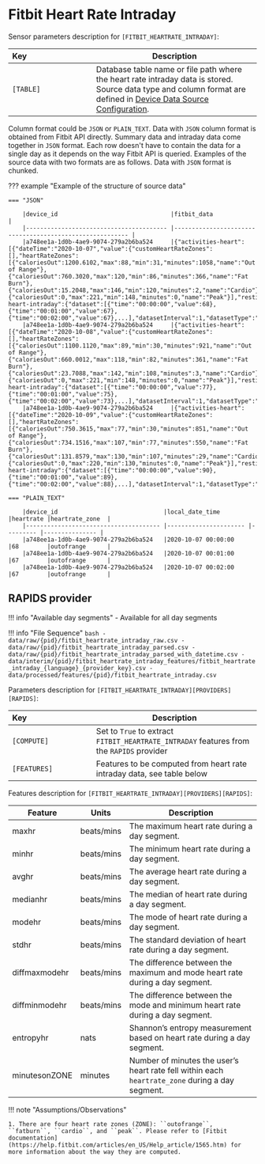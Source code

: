 # Fitbit Heart Rate Intraday

Sensor parameters description for `[FITBIT_HEARTRATE_INTRADAY]`:

|Key&nbsp;&nbsp;&nbsp;&nbsp;&nbsp;&nbsp;&nbsp;&nbsp;&nbsp;&nbsp;&nbsp;&nbsp;&nbsp;&nbsp;&nbsp;&nbsp;&nbsp;&nbsp;&nbsp;&nbsp;&nbsp;&nbsp;&nbsp;&nbsp;&nbsp;&nbsp;&nbsp;&nbsp;&nbsp;            | Description |
|----------------|-----------------------------------------------------------------------------------------------------------------------------------
|`[TABLE]`| Database table name or file path where the heart rate intraday data is stored. Source data type and column format are defined in [Device Data Source Configuration](../../setup/configuration/#device-data-source-configuration).

Column format could be `JSON` or `PLAIN_TEXT`. Data with `JSON` column format is obtained from Fitbit API directly. Summary data and intraday data come together in `JSON` format. Each row doesn't have to contain the data for a single day as it depends on the way Fitbit API is queried. Examples of the source data with two formats are as follows. Data with `JSON` format is chunked.

??? example "Example of the structure of source data"

    === "JSON"

        |device_id                                |fitbit_data                                               |
        |---------------------------------------- |--------------------------------------------------------- |
        |a748ee1a-1d0b-4ae9-9074-279a2b6ba524     |{"activities-heart":[{"dateTime":"2020-10-07","value":{"customHeartRateZones":[],"heartRateZones":[{"caloriesOut":1200.6102,"max":88,"min":31,"minutes":1058,"name":"Out of Range"},{"caloriesOut":760.3020,"max":120,"min":86,"minutes":366,"name":"Fat Burn"},{"caloriesOut":15.2048,"max":146,"min":120,"minutes":2,"name":"Cardio"},{"caloriesOut":0,"max":221,"min":148,"minutes":0,"name":"Peak"}],"restingHeartRate":72}}],"activities-heart-intraday":{"dataset":[{"time":"00:00:00","value":68},{"time":"00:01:00","value":67},{"time":"00:02:00","value":67},...],"datasetInterval":1,"datasetType":"minute"}}
        |a748ee1a-1d0b-4ae9-9074-279a2b6ba524     |{"activities-heart":[{"dateTime":"2020-10-08","value":{"customHeartRateZones":[],"heartRateZones":[{"caloriesOut":1100.1120,"max":89,"min":30,"minutes":921,"name":"Out of Range"},{"caloriesOut":660.0012,"max":118,"min":82,"minutes":361,"name":"Fat Burn"},{"caloriesOut":23.7088,"max":142,"min":108,"minutes":3,"name":"Cardio"},{"caloriesOut":0,"max":221,"min":148,"minutes":0,"name":"Peak"}],"restingHeartRate":70}}],"activities-heart-intraday":{"dataset":[{"time":"00:00:00","value":77},{"time":"00:01:00","value":75},{"time":"00:02:00","value":73},...],"datasetInterval":1,"datasetType":"minute"}}
        |a748ee1a-1d0b-4ae9-9074-279a2b6ba524     |{"activities-heart":[{"dateTime":"2020-10-09","value":{"customHeartRateZones":[],"heartRateZones":[{"caloriesOut":750.3615,"max":77,"min":30,"minutes":851,"name":"Out of Range"},{"caloriesOut":734.1516,"max":107,"min":77,"minutes":550,"name":"Fat Burn"},{"caloriesOut":131.8579,"max":130,"min":107,"minutes":29,"name":"Cardio"},{"caloriesOut":0,"max":220,"min":130,"minutes":0,"name":"Peak"}],"restingHeartRate":69}}],"activities-heart-intraday":{"dataset":[{"time":"00:00:00","value":90},{"time":"00:01:00","value":89},{"time":"00:02:00","value":88},...],"datasetInterval":1,"datasetType":"minute"}}
    
    === "PLAIN_TEXT"

        |device_id                              |local_date_time        |heartrate |heartrate_zone  |
        |-------------------------------------- |---------------------- |--------- |--------------- |
        |a748ee1a-1d0b-4ae9-9074-279a2b6ba524   |2020-10-07 00:00:00    |68        |outofrange      |
        |a748ee1a-1d0b-4ae9-9074-279a2b6ba524   |2020-10-07 00:01:00    |67        |outofrange      |
        |a748ee1a-1d0b-4ae9-9074-279a2b6ba524   |2020-10-07 00:02:00    |67        |outofrange      |


## RAPIDS provider

!!! info "Available day segments"
    - Available for all day segments

!!! info "File Sequence"
    ```bash
    - data/raw/{pid}/fitbit_heartrate_intraday_raw.csv
    - data/raw/{pid}/fitbit_heartrate_intraday_parsed.csv
    - data/raw/{pid}/fitbit_heartrate_intraday_parsed_with_datetime.csv
    - data/interim/{pid}/fitbit_heartrate_intraday_features/fitbit_heartrate_intraday_{language}_{provider_key}.csv
    - data/processed/features/{pid}/fitbit_heartrate_intraday.csv
    ```


Parameters description for `[FITBIT_HEARTRATE_INTRADAY][PROVIDERS][RAPIDS]`:

|Key&nbsp;&nbsp;&nbsp;&nbsp;&nbsp;&nbsp;&nbsp;&nbsp;&nbsp;&nbsp;&nbsp;&nbsp;&nbsp;&nbsp;&nbsp;&nbsp;&nbsp;&nbsp;&nbsp;&nbsp;&nbsp;&nbsp;&nbsp;&nbsp;&nbsp;&nbsp;&nbsp;&nbsp;&nbsp;            | Description |
|----------------|-----------------------------------------------------------------------------------------------------------------------------------
|`[COMPUTE]`  | Set to `True` to extract `FITBIT_HEARTRATE_INTRADAY` features from the `RAPIDS` provider|
|`[FEATURES]` |         Features to be computed from heart rate intraday data, see table below          |


Features description for `[FITBIT_HEARTRATE_INTRADAY][PROVIDERS][RAPIDS]`:

|Feature                    |Units          |Description|
|-------------------------- |-------------- |---------------------------|
|maxhr                      |beats/mins     |The maximum heart rate during a day segment.
|minhr                      |beats/mins     |The minimum heart rate during a day segment.
|avghr                      |beats/mins     |The average heart rate during a day segment.
|medianhr                   |beats/mins     |The median of heart rate during a day segment.
|modehr                     |beats/mins     |The mode of heart rate during a day segment.
|stdhr                      |beats/mins     |The standard deviation of heart rate during a day segment.
|diffmaxmodehr              |beats/mins     |The difference between the maximum and mode heart rate during a day segment.
|diffminmodehr              |beats/mins     |The difference between the mode and minimum heart rate during a day segment.
|entropyhr                  |nats           |Shannon’s entropy measurement based on heart rate during a day segment.
|minutesonZONE              |minutes        |Number of minutes the user’s heart rate fell within each `heartrate_zone` during a day segment.

!!! note "Assumptions/Observations"
    
    1. There are four heart rate zones (ZONE): ``outofrange``, ``fatburn``, ``cardio``, and ``peak``. Please refer to [Fitbit documentation](https://help.fitbit.com/articles/en_US/Help_article/1565.htm) for more information about the way they are computed.
